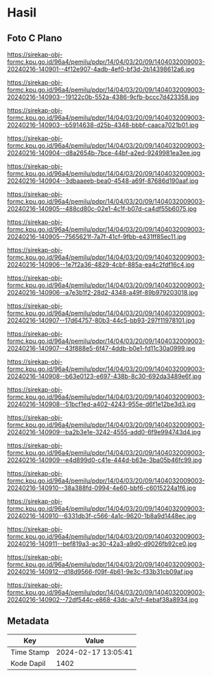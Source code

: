 # Hasil

## Foto C Plano

https://sirekap-obj-formc.kpu.go.id/96a4/pemilu/pdpr/14/04/03/20/09/1404032009003-20240216-140901--4f12e907-4adb-4ef0-bf3d-2b14398612a6.jpg

https://sirekap-obj-formc.kpu.go.id/96a4/pemilu/pdpr/14/04/03/20/09/1404032009003-20240216-140903--19122c0b-552a-4386-9cfb-bccc7d423358.jpg

https://sirekap-obj-formc.kpu.go.id/96a4/pemilu/pdpr/14/04/03/20/09/1404032009003-20240216-140903--b5914638-d25b-4348-bbbf-caaca7021b01.jpg

https://sirekap-obj-formc.kpu.go.id/96a4/pemilu/pdpr/14/04/03/20/09/1404032009003-20240216-140904--d8a2654b-7bce-44bf-a2ed-9249981ea3ee.jpg

https://sirekap-obj-formc.kpu.go.id/96a4/pemilu/pdpr/14/04/03/20/09/1404032009003-20240216-140904--3dbaaeeb-bea0-4548-a69f-87686d190aaf.jpg

https://sirekap-obj-formc.kpu.go.id/96a4/pemilu/pdpr/14/04/03/20/09/1404032009003-20240216-140905--488cd80c-02e1-4c1f-b07d-ca4df55b6075.jpg

https://sirekap-obj-formc.kpu.go.id/96a4/pemilu/pdpr/14/04/03/20/09/1404032009003-20240216-140905--7565621f-7a7f-41cf-9fbb-e431ff85ec11.jpg

https://sirekap-obj-formc.kpu.go.id/96a4/pemilu/pdpr/14/04/03/20/09/1404032009003-20240216-140906--1e7f2a36-4829-4cbf-885a-ea4c2fdf16c4.jpg

https://sirekap-obj-formc.kpu.go.id/96a4/pemilu/pdpr/14/04/03/20/09/1404032009003-20240216-140906--a7e3b1f2-28d2-4348-a49f-89b979203018.jpg

https://sirekap-obj-formc.kpu.go.id/96a4/pemilu/pdpr/14/04/03/20/09/1404032009003-20240216-140907--17d64757-80b3-44c5-bb93-297f11978101.jpg

https://sirekap-obj-formc.kpu.go.id/96a4/pemilu/pdpr/14/04/03/20/09/1404032009003-20240216-140907--43f888e5-6f47-4ddb-b0e1-fd11c30a0999.jpg

https://sirekap-obj-formc.kpu.go.id/96a4/pemilu/pdpr/14/04/03/20/09/1404032009003-20240216-140908--b63e0123-e697-438b-8c30-692da3489e6f.jpg

https://sirekap-obj-formc.kpu.go.id/96a4/pemilu/pdpr/14/04/03/20/09/1404032009003-20240216-140908--51bcf1ed-a402-4243-955e-d6f1e12be3d3.jpg

https://sirekap-obj-formc.kpu.go.id/96a4/pemilu/pdpr/14/04/03/20/09/1404032009003-20240216-140909--ba2b3e1e-3242-4555-add0-6f9e994743d4.jpg

https://sirekap-obj-formc.kpu.go.id/96a4/pemilu/pdpr/14/04/03/20/09/1404032009003-20240216-140909--e4d899d0-c41e-444d-b63e-3ba05b46fc99.jpg

https://sirekap-obj-formc.kpu.go.id/96a4/pemilu/pdpr/14/04/03/20/09/1404032009003-20240216-140910--38a388fd-0994-4e60-bbf6-c6015224a1f6.jpg

https://sirekap-obj-formc.kpu.go.id/96a4/pemilu/pdpr/14/04/03/20/09/1404032009003-20240216-140910--6331db3f-c566-4a1c-9620-1b8a9d1448ec.jpg

https://sirekap-obj-formc.kpu.go.id/96a4/pemilu/pdpr/14/04/03/20/09/1404032009003-20240216-140911--bef819a3-ac30-42a3-a9d0-d9026fb92ce0.jpg

https://sirekap-obj-formc.kpu.go.id/96a4/pemilu/pdpr/14/04/03/20/09/1404032009003-20240216-140912--d18d9566-f09f-4b61-9e3c-f33b31cb09af.jpg

https://sirekap-obj-formc.kpu.go.id/96a4/pemilu/pdpr/14/04/03/20/09/1404032009003-20240216-140902--72df544c-e868-43dc-a7cf-4ebaf38a8934.jpg


## Metadata

| Key        | Value               |
| ---------- | ------------------- |
| Time Stamp | 2024-02-17 13:05:41 |
| Kode Dapil | 1402                |



